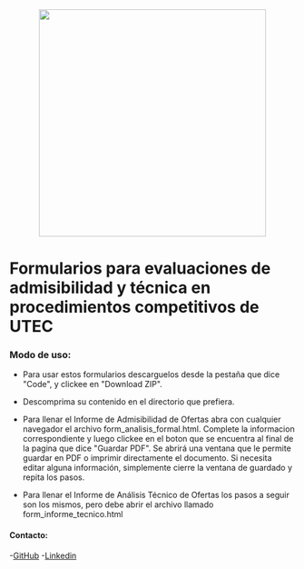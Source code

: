 <div align="center">
    <img src="https://www.smarttalent.uy/innovaportal/file/55089/1/utec.png" width="400px">
</div>

# Formularios para evaluaciones de admisibilidad y técnica en procedimientos competitivos de UTEC

### Modo de uso:
* Para usar estos formularios descarguelos desde la pestaña que dice "Code", y clickee en "Download ZIP".

* Descomprima su contenido en el directorio que prefiera.

* Para llenar el Informe de Admisibilidad de Ofertas abra con cualquier navegador el archivo form_analisis_formal.html. Complete la informacion correspondiente y luego clickee en el boton que se encuentra al final de la pagina que dice "Guardar PDF". Se abrirá una ventana que le permite guardar en PDF o imprimir directamente el documento. Si necesita editar alguna información, simplemente cierre la ventana de guardado y repita los pasos.

* Para llenar el Informe de Análisis Técnico de Ofertas los pasos a seguir son los mismos, pero debe abrir el archivo llamado form_informe_tecnico.html

#### Contacto:
-[GitHub](https://github.com/Lunerio)
-[Linkedin](https://linkedin.com/in/lunerio)
